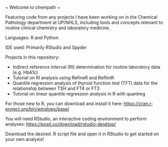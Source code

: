 ~ Welcome to chempath ~

Featuring code from any projects I have been working on in the Chemical Pathology department at UP/NHLS, 
including tools and concepts relevant to routine clinical chemistry and laboratory medicine. 

Languages: R and Python

IDE used: Primarily RStudio and Spyder

Projects in this repository:

- Indirect reference interval (RI) determination for routine laboratory data (e.g. HbA1c)
- Tutorial on RI analysis using RefineR and ReflimR
- Quantile regression analysis of thyroid function test (TFT) data for the relationship between TSH and FT4 or FT3
- Tutorial on linear quantile regression analysis in R with quantreg

For those new to R, you can download and install it here: https://cran.r-project.org/bin/windows/base/

You will need RStudio, an interactive coding environment to perform analyses: https://posit.co/download/rstudio-desktop/

Download the desired .R script file and open it in RStudio to get started on your own analysis!

